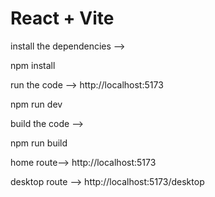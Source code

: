 # React + Vite

install the dependencies -->

npm install

run the code --> http://localhost:5173

npm run dev

build the code -->

npm run build

home route--> http://localhost:5173

desktop route --> http://localhost:5173/desktop
